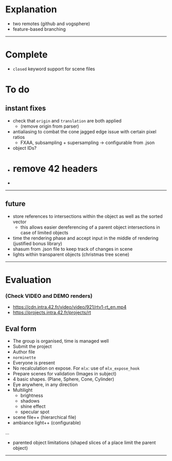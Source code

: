 # Explanation
- two remotes (github and vogsphere)
- feature-based branching
---
# Complete
- `closed` keyword support for scene files

# To do
## instant fixes
- check that `origin` and `translation` are both applied
	- (remove origin from parser)
- antialiasing to combat the cone jagged edge issue with certain pixel ratios
	- FXAA, subsampling + supersampling -> configurable from .json
- object IDs?
- # remove 42 headers
-

---
## future
- store references to intersections within the object as well as the sorted vector
	- this allows easier dereferencing of a parent object intersections in case of limited objects
- time the rendering phase and accept input in the middle of rendering (justified bonus library)
- shasum from .json file to keep track of changes in scene
- lights within transparent objects (christmas tree scene)

---
# Evaluation
### (Check VIDEO and DEMO renders)
- https://cdn.intra.42.fr/video/video/921/rtv1-rt_en.mp4
- https://projects.intra.42.fr/projects/rt
## Eval form
- The group is organised, time is managed well
- Submit the project
- Author file
- `norminette`
- Everyone is present
- No recalculation on expose. For `mlx`: use of `mlx_expose_hook`
- Prepare scenes for validation (Images in subject)
- 4 basic shapes. (Plane, Sphere, Cone, Cylinder)
- Eye anywhere, in any direction
- Multilight
	- brightness
	- shadows
	- shine effect
	- specular spot
- scene file++ (hierarchical file)
- ambiance light++ (configurable)

...

- parented object limitations (shaped slices of a place limit the parent object)
---
